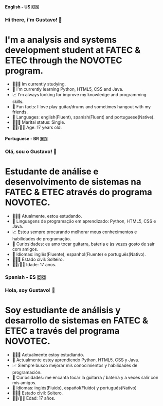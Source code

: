 #### English - US 🇺🇸

### Hi there, i'm Gustavo! 👋

# I'm a analysis and systems development student at FATEC & ETEC through the NOVOTEC program.
- 👨🏻‍💻 Im currently studying.
- 🌱 I'm currently learning Python, HTML5, CSS and Java.
- 📈 I'm always looking for improve my knowledge and programming skills.
- 💎 Fun facts: I love play guitar/drums and sometimes hangout with my friends.
- 📖 Languages: english(Fluent), spanish(Fluent) and portuguese(Native).
- 🙎🏻‍♂️ Marital status: Single.
- 👶🏼/👴🏻 Age: 17 years old.

#### Portuguese - BR 🇧🇷

### Olá, sou o Gustavo! 👋

# Estudante de análise e desenvolvimento de sistemas na FATEC & ETEC através do programa NOVOTEC.
- 👨🏻‍💻 Atualmente, estou estudando.
- 🌱 Linguagens de programação em aprendizado: Python, HTML5, CSS e Java.
- 📈 Estou sempre procurando melhorar meus conhecimentos e habilidades de programação.
- 💎 Curiosidades: eu amo tocar guitarra, bateria e às vezes gosto de sair com amigos.
- 📖 Idiomas: inglês(Fluente), espanhol(Fluente) e português(Nativo).
- 🙎🏻‍♂️ Estado civil: Solteiro.
- 👶🏼/👴🏻 Idade: 17 anos.

### Spanish - ES 🇨🇴

### Hola, soy Gustavo! 👋

# Soy estudiante de análisis y desarrollo de sistemas en FATEC & ETEC a través del programa NOVOTEC.
- 👨🏻‍💻 Actualmente estoy estudiando.
- 🌱 Actualmente estoy aprendiendo Python, HTML5, CSS y Java.
- 📈 Siempre busco mejorar mis conocimientos y habilidades de programación.
- 💎 Curiosidades: me encanta tocar la guitarra / batería y a veces salir con mis amigos.
- 📖 Idiomas: inglés(Fluido), español(Fluido) y portugués(Nativo)
- 🙎🏻‍♂️ Estado civil: Soltero.
- 👶🏼/👴🏻 Edad: 17 años.
